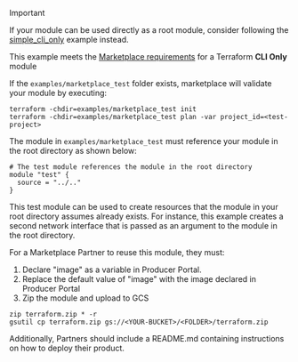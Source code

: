> [!IMPORTANT]
> If your module can be used directly as a root module, consider following the [simple_cli_only](../simple_cli_only) example instead.

This example meets the
[Marketplace requirements](https://cloud.google.com/marketplace/docs/partners/vm/configure-terraform-deployment#requirements_for_custom_terraform_modules)
for a Terraform **CLI Only** module

If the `examples/marketplace_test` folder exists, marketplace will validate your
module by executing:

```
terraform -chdir=examples/marketplace_test init
terraform -chdir=examples/marketplace_test plan -var project_id=<test-project>
```

The module in `examples/marketplace_test` must reference your module in the root
directory as shown below:

```
# The test module references the module in the root directory
module "test" {
  source = "../.."
}
```

This test module can be used to create resources that the module in your root
directory assumes already exists. For instance, this example creates a second
network interface that is passed as an argument to the module in the root
directory.

For a Marketplace Partner to reuse this module, they must:

1.  Declare "image" as a variable in Producer Portal.
1.  Replace the default value of "image" with the image declared in Producer
    Portal
1.  Zip the module and upload to GCS

```
zip terraform.zip * -r
gsutil cp terraform.zip gs://<YOUR-BUCKET>/<FOLDER>/terraform.zip
```

Additionally, Partners should include a README.md containing instructions on how
to deploy their product.
